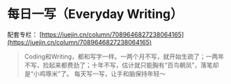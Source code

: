 # 每日一写（Everyday Writing）

配套专栏：
[https://juejin.cn/column/7089646827238064165](https://juejin.cn/column/7089646827238064165)

> Coding和Writing，都和写字一样。一两个月不写，就开始生疏了；一两年不写，捡起来都费劲了；十年不写，估计就只能胸有“百鸟朝凤”，落笔却是“小鸡啄米”了。 每天写一写，让手和脑保持年轻～
